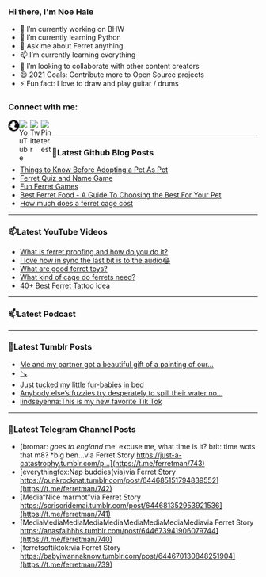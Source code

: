 ### Hi there, I'm Noe Hale

- 🔭 I’m currently working on BHW
- 🌱 I’m currently learning Python
- 💬 Ask me about Ferret anything
- 📫 I’m currently learning everything
- 🔭 I’m looking to collaborate with other content creators
- 😄 2021 Goals: Contribute more to Open Source projects
- ⚡ Fun fact: I love to draw and play guitar / drums

### Connect with me:

[<img align="left" alt="ferretvoice.com" width="22px" src="https://raw.githubusercontent.com/iconic/open-iconic/master/svg/globe.svg" />](https://ferretvoice.com)
[<img align="left" alt="YouTube" width="22px" src="https://cdn.jsdelivr.net/npm/simple-icons@v3/icons/youtube.svg" />](https://www.youtube.com/channel/UCk665XTfaMLVwFVWUmgnDiw)
[<img align="left" alt="Twitter" width="22px" src="https://cdn.jsdelivr.net/npm/simple-icons@v3/icons/twitter.svg" />](https://twitter.com/voiceferret)
[<img align="left" alt="Pinterest" width="22px" src="https://cdn.jsdelivr.net/npm/simple-icons@v3/icons/pinterest.svg" />](https://www.pinterest.com/voiceferret/)

<br />

---
### 🔭Latest Github Blog Posts
<!-- GITHUB:START -->
- [Things to Know Before Adopting a Pet As Pet](http://noehale.github.io/things-to-know-before-adopting-a-pet-as-pet/)
- [Ferret Quiz and Name Game](http://noehale.github.io/ferret-quiz/)
- [Fun Ferret Games](http://noehale.github.io/fun-ferret-games/)
- [Best Ferret Food - A Guide To Choosing the Best For Your Pet](http://noehale.github.io/best-ferret-food/)
- [How much does a ferret cage cost](http://noehale.github.io/how-much-does-a-ferret-cage-cost/)
<!-- GITHUB:END -->
---
### 📫Latest YouTube Videos

<!-- YOUTUBE:START -->
- [What is ferret proofing and how do you do it?](https://www.youtube.com/watch?v=81Syh_DJBQQ)
- [I love how in sync the last bit is to the audio😂](https://www.youtube.com/watch?v=WHBeGHwSlGY)
- [What are good ferret toys?](https://www.youtube.com/watch?v=tPxRilBzc0s)
- [What kind of cage do ferrets need?](https://www.youtube.com/watch?v=xzz6hC3sR5A)
- [40+ Best Ferret Tattoo Idea](https://www.youtube.com/watch?v=KIKqduR6Xcs)
<!-- YOUTUBE:END -->

---
### 📫Latest Podcast

<!-- PODCAST:START -->
<!-- PODCAST:END -->
---
### 📝Latest Tumblr Posts

<!-- TUMBLR:START -->
- [Me and my partner got a beautiful gift of a painting of our...](https://come-forth-into-the-light.tumblr.com/post/644677583732080640)
- [🪠](https://come-forth-into-the-light.tumblr.com/post/644654974217895936)
- [Just tucked my little fur-babies in bed](https://come-forth-into-the-light.tumblr.com/post/644632337669341184)
- [Anybody else’s fuzzies try desperately to spill their water no...](https://come-forth-into-the-light.tumblr.com/post/644586978246033408)
- [lindseyenna:This is my new favorite Tik Tok](https://come-forth-into-the-light.tumblr.com/post/644564371399376896)
<!-- TUMBLR:END -->
---
### 📝Latest Telegram Channel Posts

<!-- TELEGRAM:START -->
- [bromar: *goes to england* me: excuse me, what time is it? brit: time wots that m8? *big ben...via Ferret Story https://just-a-catastrophy.tumblr.com/p...](https://t.me/ferretman/743)
- [everythingfox:Nap buddies(via)via Ferret Story https://punkrocknat.tumblr.com/post/644685151794839552](https://t.me/ferretman/742)
- [Media“Nice marmot”via Ferret Story https://scrisoridemai.tumblr.com/post/644681352953921536](https://t.me/ferretman/741)
- [MediaMediaMediaMediaMediaMediaMediaMediaMediavia Ferret Story https://anasfalhhhs.tumblr.com/post/644673941906079744](https://t.me/ferretman/740)
- [ferretsoftiktok:via Ferret Story https://babyiwannaknow.tumblr.com/post/644670130848251904](https://t.me/ferretman/739)
<!-- TELEGRAM:END -->

